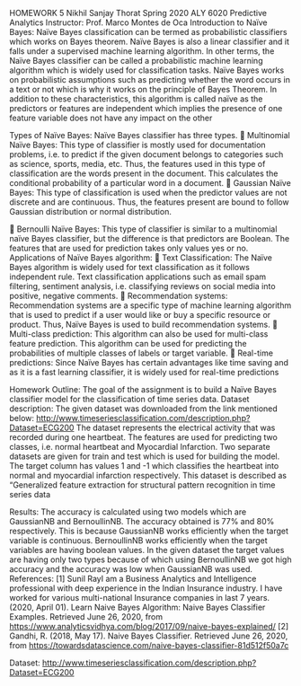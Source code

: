 HOMEWORK 5
Nikhil Sanjay Thorat
Spring 2020 ALY 6020
Predictive Analytics Instructor: Prof. Marco Montes de Oca
Introduction to Naïve Bayes:
Naïve Bayes classification can be termed as probabilistic classifiers which works on Bayes
theorem. Naïve Bayes is also a linear classifier and it falls under a supervised machine learning
algorithm. In other terms, the Naïve Bayes classifier can be called a probabilistic machine
learning algorithm which is widely used for classification tasks. Naïve Bayes works on
probabilistic assumptions such as predicting whether the word occurs in a text or not which is
why it works on the principle of Bayes Theorem. In addition to these characteristics, this
algorithm is called naïve as the predictors or features are independent which implies the
presence of one feature variable does not have any impact on the other

Types of Naïve Bayes: Naïve Bayes classifier has three types.
 Multinomial Naïve Bayes: This type of classifier is mostly used for documentation
problems, i.e. to predict if the given document belongs to categories such as science,
sports, media, etc. Thus, the features used in this type of classification are the words
present in the document. This calculates the conditional probability of a particular word
in a document.
 Gaussian Naïve Bayes: This type of classification is used when the predictor values
are not discrete and are continuous. Thus, the features present are bound to follow
Gaussian distribution or normal distribution.

 Bernoulli Naïve Bayes: This type of classifier is similar to a multinomial naïve Bayes
classifier, but the difference is that predictors are Boolean. The features that are used
for prediction takes only values yes or no.
Applications of Naïve Bayes algorithm:
 Text Classification: The Naïve Bayes algorithm is widely used for text classification
as it follows independent rule. Text classification applications such as email spam
filtering, sentiment analysis, i.e. classifying reviews on social media into positive,
negative comments.
 Recommendation systems: Recommendation systems are a specific type of machine
learning algorithm that is used to predict if a user would like or buy a specific resource
or product. Thus, Naïve Bayes is used to build recommendation systems.
 Multi-class prediction: This algorithm can also be used for multi-class feature
prediction. This algorithm can be used for predicting the probabilities of multiple
classes of labels or target variable.
 Real-time predictions: Since Naïve Bayes has certain advantages like time saving and
as it is a fast learning classifier, it is widely used for real-time predictions

Homework Outline: The goal of the assignment is to build a Naïve Bayes classifier model for
the classification of time series data.
Dataset description: The given dataset was downloaded from the link mentioned below:
http://www.timeseriesclassification.com/description.php?Dataset=ECG200
The dataset represents the electrical activity that was recorded during one heartbeat. The
features are used for predicting two classes, i.e. normal heartbeat and Myocardial Infarction.
Two separate datasets are given for train and test which is used for building the model. The
target column has values 1 and -1 which classifies the heartbeat into normal and myocardial
infarction respectively. This dataset is described as “Generalized feature extraction for
structural pattern recognition in time series data

Results:
The accuracy is calculated using two models which are GaussianNB and BernoullinNB. The
accuracy obtained is 77% and 80% respectively. This is because GaussianNB works efficiently
when the target variable is continuous. BernoullinNB works efficiently when the target
variables are having boolean values. In the given dataset the target values are having only two
types because of which using BernoullinNB we got high accuracy and the accuracy was low
when GaussianNB was used.
References:
[1] Sunil RayI am a Business Analytics and Intelligence professional with deep experience in
the Indian Insurance industry. I have worked for various multi-national Insurance
companies in last 7 years. (2020, April 01). Learn Naive Bayes Algorithm: Naive
Bayes Classifier Examples. Retrieved June 26, 2020, from
https://www.analyticsvidhya.com/blog/2017/09/naive-bayes-explained/
[2] Gandhi, R. (2018, May 17). Naive Bayes Classifier. Retrieved June 26, 2020, from
https://towardsdatascience.com/naive-bayes-classifier-81d512f50a7c

Dataset:
http://www.timeseriesclassification.com/description.php?Dataset=ECG200
